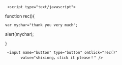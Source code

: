 <!DOCTYPE HTML>
<html>
<head>
<meta http-equiv="Content-Type" content="text/html; 
        charset=utf-8" />

<title>alert</title>

     <script type="text/javascript">
   
  function rec(){
      
    var mychar="thank you very much";

alert(mychar);
  
}

  </script>

</head>

<body>

     <input name="button" type="button" onClick="rec()" 
           value="shixiong，click it please！" />

</body>

</html>
